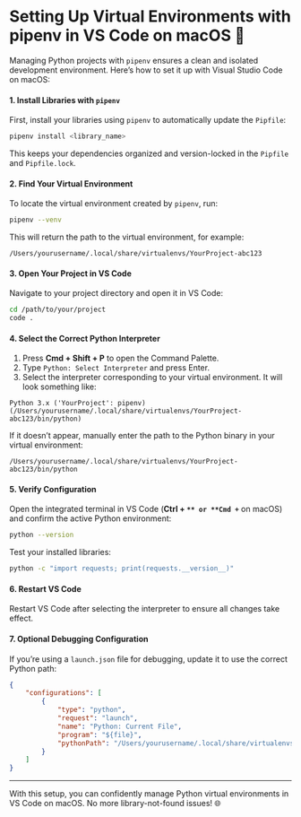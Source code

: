 # Setting Up Virtual Environments with pipenv in VS Code on macOS 🤖

Managing Python projects with `pipenv` ensures a clean and isolated development environment. Here’s how to set it up with Visual Studio Code on macOS:

#### 1. **Install Libraries with `pipenv`**

First, install your libraries using `pipenv` to automatically update the `Pipfile`:

```bash
pipenv install <library_name>
```

This keeps your dependencies organized and version-locked in the `Pipfile` and `Pipfile.lock`.

#### 2. **Find Your Virtual Environment**

To locate the virtual environment created by `pipenv`, run:

```bash
pipenv --venv
```

This will return the path to the virtual environment, for example:

```plaintext
/Users/yourusername/.local/share/virtualenvs/YourProject-abc123
```

#### 3. **Open Your Project in VS Code**

Navigate to your project directory and open it in VS Code:

```bash
cd /path/to/your/project
code .
```

#### 4. **Select the Correct Python Interpreter**

1. Press **Cmd + Shift + P** to open the Command Palette.
2. Type `Python: Select Interpreter` and press Enter.
3. Select the interpreter corresponding to your virtual environment. It will look something like:

```plaintext
Python 3.x ('YourProject': pipenv) (/Users/yourusername/.local/share/virtualenvs/YourProject-abc123/bin/python)
```

If it doesn’t appear, manually enter the path to the Python binary in your virtual environment:

```plaintext
/Users/yourusername/.local/share/virtualenvs/YourProject-abc123/bin/python
```

#### 5. **Verify Configuration**

Open the integrated terminal in VS Code (**Ctrl + `** or **Cmd +`** on macOS) and confirm the active Python environment:

```bash
python --version
```

Test your installed libraries:

```bash
python -c "import requests; print(requests.__version__)"
```

#### 6. **Restart VS Code**

Restart VS Code after selecting the interpreter to ensure all changes take effect.

#### 7. **Optional Debugging Configuration**

If you’re using a `launch.json` file for debugging, update it to use the correct Python path:

```json
{
    "configurations": [
        {
            "type": "python",
            "request": "launch",
            "name": "Python: Current File",
            "program": "${file}",
            "pythonPath": "/Users/yourusername/.local/share/virtualenvs/YourProject-abc123/bin/python"
        }
    ]
}
```

***

With this setup, you can confidently manage Python virtual environments in VS Code on macOS. No more library-not-found issues! 🌐
